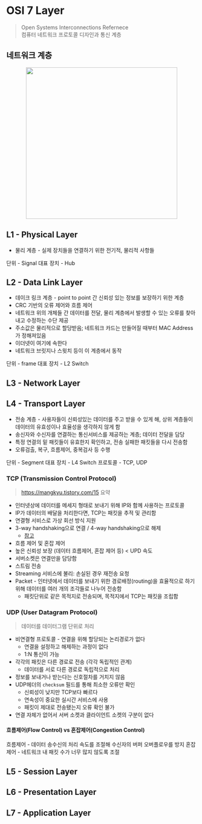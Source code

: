 # OSI 7 Layer

> Open Systems Interconnections Refernece\
> 컴퓨터 네트워크 프로토콜 디자인과 통신 계층

## 네트워크 계층

<center><img src="https://t1.daumcdn.net/cfile/tistory/99F6363359FDDC9E1F" width=400></center>

## L1 - Physical Layer

- 물리 계층 - 실제 장치들을 연결하기 위한 전기적, 물리적 사항들

단위 - Signal
대표 장치 - Hub

## L2 - Data Link Layer

- 데이크 링크 계층 - point to point 간 신뢰성 있는 정보를 보장하기 위한 계층
- CRC 기반의 오류 제어와 흐름 제어
- 네트워크 위의 개체들 간 데이터를 전달, 물리 계층에서 발생할 수 있는 오류를 찾아내고 수정하는 수단 제공
- 주소값은 물리적으로 할당받음; 네트워크 카드는 만들어질 때부터 MAC Address가 정해져있음
- 이더넷이 여기에 속한다
- 네트워크 브릿지나 스윗치 등이 이 계층에서 동작

단위 - frame
대표 장치 - L2 Switch

## L3 - Network Layer

## L4 - Transport Layer

- 전송 계층 - 사용자들이 신뢰성있는 데이터를 주고 받을 수 있게 해, 상위 계층들이 데이터의 유효성이나 효율성을 생각하지 않게 함
- 송신자와 수신자를 연결하는 통신서비스를 제공하는 계층; 데이터 전달을 담당
- 특정 연결의 밑 패킷들이 유효한지 확인하고, 전송 실패한 패킷들을 다시 전송함
- 오류검출, 복구, 흐름제어, 중복검사 등 수행

단위 - Segment
대표 장치 - L4 Switch
프로토콜 - TCP, UDP

### TCP (Transmission Control Protocol)

> https://mangkyu.tistory.com/15 요약

- 인터넷상에 데이터를 메세지 형태로 보내기 위해 IP와 함께 사용하는 프로토콜
- IP가 데이터의 배달을 처리한다면, TCP는 패킷을 추적 및 관리함
- 연결형 서비스로 가상 회선 방식 지원
- 3-way handshaking으로 연결 / 4-way handshaking으로 해제
  - [참고](https://mindnet.tistory.com/entry/%EB%84%A4%ED%8A%B8%EC%9B%8C%ED%81%AC-%EC%89%BD%EA%B2%8C-%EC%9D%B4%ED%95%B4%ED%95%98%EA%B8%B0-22%ED%8E%B8-TCP-3-WayHandshake-4-WayHandshake)
- 흐름 제어 및 혼잡 제어
- 높은 신뢰성 보장 (데이터 흐름제어, 혼잡 제어 등) < UPD 속도
- 서버소켓은 연결만을 담당함
- 스트림 전송
- Streaming 서비스에 불리: 손실된 경우 재전송 요청
- Packet - 인터넷에서 데이터를 보내기 위한 경로배정(routing)을 효율적으로 하기 위해 데이터를 여러 개의 조각들로 나누어 전송함
  - 패킷단위로 같은 목적지로 전송되며, 목적지에서 TCP는 패킷을 조립함

### UDP (User Datagram Protocol)

> 데이터를 데이터그램 단위로 처리

- 비연결형 프로토콜 - 연결을 위해 할당되는 논리경로가 없다
  - 연결을 설정하고 해제하는 과정이 없다
  - 1:N 통신이 가능
- 각각의 패킷은 다른 경로로 전송 (각각 독립적인 관계)
  - 데이터를 서로 다른 경로로 독립적으로 처리
- 정보를 보내거나 받는다는 신호절차를 거치지 않음
- UDP헤더의 `checksum` 필드를 통해 최소한 오류만 확인
  - 신뢰성이 낮지만 TCP보다 빠르다
  - 연속성이 중요한 실시간 서비스에 사용
  - 패킷이 제대로 전송됐는지 오류 확인 불가
- 연결 자체가 없어서 서버 소켓과 클라이언트 소켓의 구분이 없다

#### 흐름제어(Flow Control) vs 혼잡제어(Congestion Control)

흐름제어 - 데이터 송수신의 처리 속도를 조절해 수신자의 버퍼 오버플로우를 방지
혼잡제어 - 네트워크 내 패킷 수가 너무 많지 않도록 조절

## L5 - Session Layer

## L6 - Presentation Layer

## L7 - Application Layer
